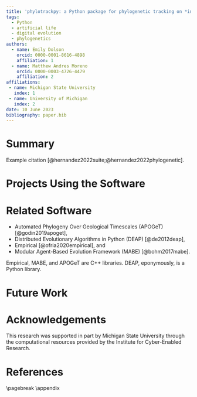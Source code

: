 ```yaml
---
title: 'phylotrackpy: a Python package for phylogenetic tracking on *in silico* evolution experiments'
tags:
  - Python
  - artificial life
  - digital evolution
  - phylogenetics
authors:
  - name: Emily Dolson
    orcid: 0000-0001-8616-4898
    affiliation: 1
  - name: Matthew Andres Moreno
    orcid: 0000-0003-4726-4479
    affiliation: 2
affiliations:
 - name: Michigan State University
   index: 1
 - name: University of Michigan
   index: 2
date: 10 June 2023
bibliography: paper.bib
---
```


# Summary

Example citation [@hernandez2022suite;@hernandez2022phylogenetic].


# Projects Using the Software


# Related Software


* Automated Phylogeny Over Geological Timescales (APOGeT) [@godin2019apoget],
* Distributed Evolutionary Algorithms in Python (DEAP) [@de2012deap],
* Empirical [@ofria2020empirical], and
* Modular Agent-Based Evolution Framework (MABE) [@bohm2017mabe].

Empirical, MABE, and APOGeT are C++ libraries.
DEAP, eponymously, is a Python library.

<!-- Empirical and MABE's phylogenetic tracking tools cater to asexual lineages, while DEAP and APOGeT focus on sexual lineages.
Both MABE and Empirical incorporate options for on-the-fly pruning, where records for extinct lineages are deleted in order to temper memory use.
APOGeT focuses on species-level tracking rather than individual-level genealogical tracking. -->


# Future Work


# Acknowledgements

This research was supported in part by Michigan State University through the computational resources provided by the Institute for Cyber-Enabled Research.

# References

<div id="refs"></div>

\pagebreak
\appendix
